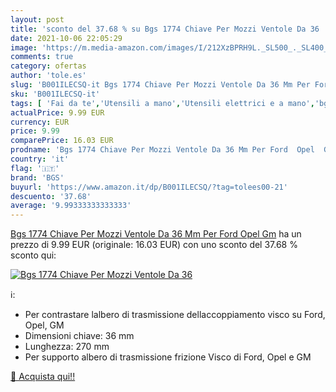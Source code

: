 ```yaml
---
layout: post
title: 'sconto del 37.68 % su Bgs 1774 Chiave Per Mozzi Ventole Da 36   '
date: 2021-10-06 22:05:29
image: 'https://m.media-amazon.com/images/I/212XzBPRH9L._SL500_._SL400_.jpg'
comments: true
category: ofertas
author: 'tole.es'
slug: 'B001ILECSQ-it Bgs 1774 Chiave Per Mozzi Ventole Da 36 Mm Per Ford Opel Gm'
sku: 'B001ILECSQ-it'
tags: [ 'Fai da te','Utensili a mano','Utensili elettrici e a mano','bgs', ]
actualPrice: 9.99 EUR
currency: EUR
price: 9.99
comparePrice: 16.03 EUR
prodname: 'Bgs 1774 Chiave Per Mozzi Ventole Da 36 Mm Per Ford  Opel  Gm'
country: 'it'
flag: '🇮🇹'
brand: 'BGS'
buyurl: 'https://www.amazon.it/dp/B001ILECSQ/?tag=tolees00-21'
descuento: '37.68'
average: '9.99333333333333'
---
```


[Bgs 1774 Chiave Per Mozzi Ventole Da 36 Mm Per Ford  Opel  Gm](https://www.amazon.it/dp/B001ILECSQ/?tag=tolees00-21) ha un prezzo di 9.99 EUR (originale: 16.03 EUR) con uno sconto del 37.68 % sconto qui:

[![Bgs 1774 Chiave Per Mozzi Ventole Da 36 ](https://m.media-amazon.com/images/I/212XzBPRH9L._SL500_._SL400_.jpg)](https://www.amazon.it/dp/B001ILECSQ/?tag=tolees00-21)

ℹ️:

- Per contrastare lalbero di trasmissione dellaccoppiamento visco su Ford, Opel, GM
- Dimensioni chiave: 36 mm
- Lunghezza: 270 mm
- Per supporto albero di trasmissione frizione Visco di Ford, Opel e GM

[🛒 Acquista qui!!](https://www.amazon.it/dp/B001ILECSQ/?tag=tolees00-21)

